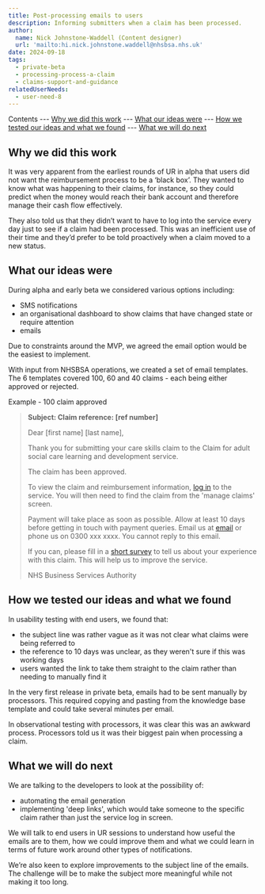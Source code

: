 ```yaml
---
title: Post-processing emails to users
description: Informing submitters when a claim has been processed.
author:
  name: Nick Johnstone-Waddell (Content designer)
  url: 'mailto:hi.nick.johnstone.waddell@nhsbsa.nhs.uk'
date: 2024-09-18
tags:
  - private-beta
  - processing-process-a-claim
  - claims-support-and-guidance
relatedUserNeeds:
  - user-need-8
---
```


Contents
--- [Why we did this work](#why-we-did-this-work)
--- [What our ideas were](#what-our-ideas-were)
--- [How we tested our ideas and what we found](#how-we-tested-our-ideas-and-what-we-found)
--- [What we will do next](#what-we-will-do-next)

## Why we did this work

It was very apparent from the earliest rounds of UR in alpha that users did not want the reimbursement process to be a ‘black box’. They wanted to know what was happening to their claims, for instance, so they could predict when the money would reach their bank account and therefore manage their cash flow effectively.

They also told us that they didn’t want to have to log into the service every day just to see if a claim had been processed. This was an inefficient use of their time and they’d prefer to be told proactively when a claim moved to a new status.

## What our ideas were

During alpha and early beta we considered various options including:

* SMS notifications
* an organisational dashboard to show claims that have changed state or require attention
* emails

Due to constraints around the MVP, we agreed the email option would be the easiest to implement.

With input from NHSBSA operations, we created a set of email templates. The 6 templates covered 100, 60 and 40 claims - each being either approved or rejected.

Example - 100 claim approved

> **Subject: Claim reference: [ref number]**
>
> Dear [first name] [last name], 
>
> Thank you for submitting your care skills claim to the Claim for adult social care learning and development service.  
>
> The claim has been approved.  
>
> To view the claim and reimbursement information, [log in](#) to the service. You will then need to find the claim from the 'manage claims' screen.
>
> Payment will take place as soon as possible. Allow at least 10 days before getting in touch with payment queries. Email us at [email](#) or phone us on 0300 xxx xxxx. You cannot reply to this email. 
>
> If you can, please fill in a [short survey](#) to tell us about your experience with this claim. This will help us to improve the service. 
>
> NHS Business Services Authority

## How we tested our ideas and what we found

In usability testing with end users, we found that:

* the subject line was rather vague as it was not clear what claims were being referred to
* the reference to 10 days was unclear, as they weren't sure if this was working days
* users wanted the link to take them straight to the claim rather than needing to manually find it

In the very first release in private beta, emails had to be sent manually by processors. This required copying and pasting from the knowledge base template and could take several minutes per email.

In observational testing with processors, it was clear this was an awkward process. Processors told us it was their biggest pain when processing a claim.

## What we will do next

We are talking to the developers to look at the possibility of:

* automating the email generation
* implementing 'deep links', which would take someone to the specific claim rather than just the service log in screen.

We will talk to end users in UR sessions to understand how useful the emails are to them, how we could improve them and what we could learn in terms of future work around other types of notifications.

We’re also keen to explore improvements to the subject line of the emails. The challenge will be to make the subject more meaningful while not making it too long.